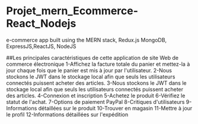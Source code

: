 # Projet_mern_Ecommerce-React_Nodejs
e-commerce app built using the MERN stack, Redux.js
MongoDB, ExpressJS,ReactJS, NodeJS 

##Les principales caractéristiques de cette application de site Web de commerce électronique
1-Affichez la facture totale du panier et mettez-la à jour chaque fois que le panier est mis à jour par l'utilisateur.
2-Nous stockons le JWT dans le stockage local afin que seuls les utilisateurs connectés puissent acheter des articles.
3-Nous stockons le JWT dans le stockage local afin que seuls les utilisateurs connectés puissent acheter des articles.
4-Connexion et inscription
5-Achetez le produit
6-Vérifiez le statut de l'achat.
7-Options de paiement PayPal
8-Critiques d'utilisateurs
9-Informations détaillées sur le produit
10-Trouver en magasin
11-Mettre à jour le profil
12-Informations détaillées sur l'expédition
